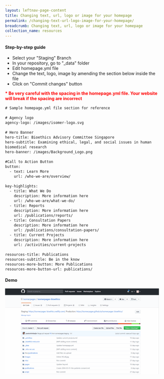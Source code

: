 ```yaml
---
layout: leftnav-page-content
title: Changing text, url, logo or image for your homepage 
permalink: /changing-text-url-logo-image-for-your-homepage/
breadcrumb: Changing text, url, logo or image for your homepage 
collection_name: resources
---
```


#### **Step-by-step guide**
* Select your "Staging" Branch
* In your repository, go to "_data" folder
* Edit homepage.yml file
* Change the text, logo, image by amending the section below inside the file
* Click on "Commit changes" button

<font color="red"><b>* Be very careful with the spacing in the homepage.yml file. Your website will break if the spacing are incorrect</b></font>
```
# Sample homepage.yml file section for reference

# Agency logo
agency-logo: /images/isomer-logo.svg

# Hero Banner
hero-title: Bioethics Advisory Committee Singapore
hero-subtitle: Examining ethical, legal, and social issues in human biomedical research
hero-banner: /images/Background_Logo.png

#Call to Action Button
button:
  - text: Learn More
    url: /who-we-are/overview/
    
key-highlights:
  - title: What We Do
    description: More information here
    url: /who-we-are/what-we-do/
  - title: Reports
    description: More information here
    url: /publications/reports/
  - title: Consultation Papers
    description: More information here
    url: /publications/consultation-papers/
  - title: Current Projects
    description: More information here
    url: /activities/current-projects

resources-title: Publications
resources-subtitle: Be in the know
resources-more-button: More Publications
resources-more-button-url: publications/

```

#### **Demo**
![Changing Content of Your Homepage](/images/resources/changing-content-of-your-homepage.gif)
